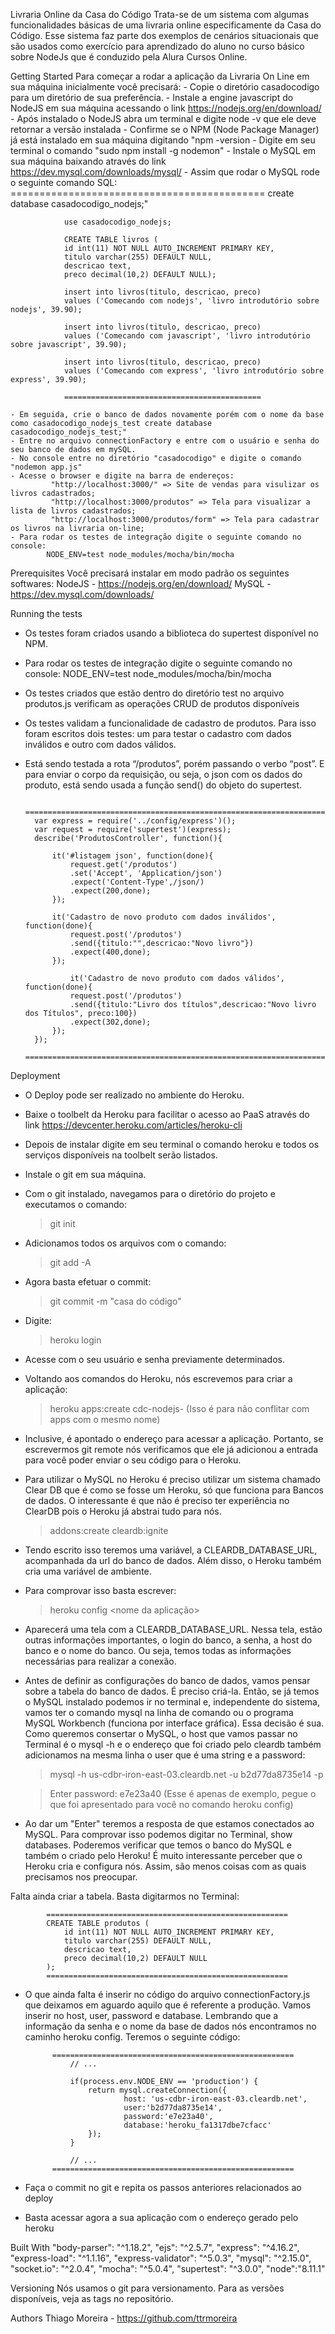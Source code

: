 Livraria Online da Casa do Código
Trata-se de um sistema com algumas funcionalidades básicas de uma livraria online especificamente da Casa do Código. Esse sistema faz parte dos exemplos de cenários situacionais que são usados como exercício para aprendizado do aluno no curso básico sobre NodeJs que é conduzido pela Alura Cursos Online.

Getting Started
Para começar a rodar a aplicação da Livraria On Line em sua máquina inicialmente você precisará:
	- Copie o diretório casadocodigo para um diretório de sua preferência.
	- Instale a engine javascript do NodeJS em sua máquina acessando o link https://nodejs.org/en/download/
	- Após instalado o NodeJS abra um terminal e digite node -v que ele deve retornar a versão instalada
	- Confirme se o NPM (Node Package Manager) já está instalado em sua máquina digitando "npm -version
	- Digite em seu terminal o comando "sudo npm install -g nodemon"
	- Instale o MySQL em sua máquina baixando através do link https://dev.mysql.com/downloads/mysql/
	- Assim que rodar o MySQL rode o seguinte comando SQL: 
				============================================
				create database casadocodigo_nodejs;"
				
				use casadocodigo_nodejs;

				CREATE TABLE livros (
  				id int(11) NOT NULL AUTO_INCREMENT PRIMARY KEY,
  				titulo varchar(255) DEFAULT NULL,
  				descricao text,
  				preco decimal(10,2) DEFAULT NULL);

  				insert into livros(titulo, descricao, preco)
				values ('Comecando com nodejs', 'livro introdutório sobre nodejs', 39.90);

				insert into livros(titulo, descricao, preco)
				values ('Comecando com javascript', 'livro introdutório sobre javascript', 39.90);

				insert into livros(titulo, descricao, preco)
				values ('Comecando com express', 'livro introdutório sobre express', 39.90);

  				============================================

  	- Em seguida, crie o banco de dados novamente porém com o nome da base como casadocodigo_nodejs_test create database casadocodigo_nodejs_test;"
  	- Entre no arquivo connectionFactory e entre com o usuário e senha do seu banco de dados em mySQL.
	- No console entre no diretório "casadocodigo" e digite o comando "nodemon app.js"
	- Acesse o browser e digite na barra de endereços:
			 "http://localhost:3000/" => Site de vendas para visulizar os livros cadastrados;
			 "http://localhost:3000/produtos" => Tela para visualizar a lista de livros cadastrados;
			 "http://localhost:3000/produtos/form" => Tela para cadastrar os livros na livraria on-line;
	- Para rodar os testes de integração digite o seguinte comando no console:
			NODE_ENV=test node_modules/mocha/bin/mocha	 


Prerequisites
Você precisará instalar em modo padrão os seguintes softwares:
NodeJS - https://nodejs.org/en/download/
MySQL - https://dev.mysql.com/downloads/



Running the tests
- Os testes foram criados usando a biblioteca do supertest disponível no NPM.
- Para rodar os testes de integração digite o seguinte comando no console:
			NODE_ENV=test node_modules/mocha/bin/mocha	 


- Os testes criados que estão dentro do diretório test no arquivo produtos.js verificam as operações CRUD de produtos disponíveis

- Os testes validam a funcionalidade de cadastro de produtos. Para isso foram escritos dois testes: um para testar o cadastro com dados inválidos e outro com dados válidos.

- Está sendo testada a rota “/produtos”, porém passando o verbo “post”. E para enviar o corpo da requisição, ou seja, o json com os dados do produto, está sendo usada a função send() do objeto do supertest.


		=========================================================================================
		var express = require('../config/express')();
		var request = require('supertest')(express);
		describe('ProdutosController', function(){

			it('#listagem json', function(done){
				request.get('/produtos')
				.set('Accept', 'Application/json')
				.expect('Content-Type',/json/)
				.expect(200,done);
			});

			it('Cadastro de novo produto com dados inválidos', function(done){
				request.post('/produtos')
				.send({titulo:"",descricao:"Novo livro"})
				.expect(400,done);
			});

				it('Cadastro de novo produto com dados válidos', function(done){
				request.post('/produtos')
				.send({titulo:"Livro dos títulos",descricao:"Novo livro dos Títulos", preco:100})
				.expect(302,done);
			});
		});
		=========================================================================================

Deployment

- O Deploy pode ser realizado no ambiente do Heroku.
- Baixe o toolbelt da Heroku para facilitar o acesso ao PaaS através do link https://devcenter.heroku.com/articles/heroku-cli
- Depois de instalar digite em seu terminal o comando heroku e todos os serviços disponíveis na toolbelt serão listados.
- Instale o git em sua máquina.
- Com o git instalado, navegamos para o diretório do projeto e executamos o comando:
	> git init
- Adicionamos todos os arquivos com o comando:
	> git add -A
- Agora basta efetuar o commit:
	> git commit -m "casa do código"
- Digite:
	> heroku login 
- Acesse com o seu usuário e senha previamente determinados.
- Voltando aos comandos do Heroku, nós escrevemos para criar a aplicação:
	> heroku apps:create cdc-nodejs-<seu nome> (Isso é para não conflitar com apps com o mesmo nome)
- Inclusive, é apontado o endereço para acessar a aplicação. Portanto, se escrevermos git remote nós verificamos que ele já adicionou a entrada para você poder enviar o seu código para o Heroku.

- Para utilizar o MySQL no Heroku é preciso utilizar um sistema chamado Clear DB que é como se fosse um Heroku, só que funciona para Bancos de dados. O interessante é que não é preciso ter experiência no ClearDB pois o Heroku já abstrai tudo para nós.
	> addons:create cleardb:ignite
- Tendo escrito isso teremos uma variável, a CLEARDB_DATABASE_URL, acompanhada da url do banco de dados. Além disso, o Heroku também cria uma variável de ambiente.

- Para comprovar isso basta escrever: 
	>heroku config <nome da aplicação> 
- Aparecerá uma tela com a CLEARDB_DATABASE_URL. Nessa tela, estão outras informações importantes, o login do banco, a senha, a host do banco e o nome do banco. Ou seja, temos todas as informações necessárias para realizar a conexão.
- Antes de definir as configurações do banco de dados, vamos pensar sobre a tabela do banco de dados. É preciso criá-la. Então, se já temos o MySQL instalado podemos ir no terminal e, independente do sistema, vamos ter o comando mysql na linha de comando ou o programa MySQL Workbench (funciona por interface gráfica). Essa decisão é sua. Como queremos consertar o MySQL, o host que vamos passar no Terminal é o mysql -h e o endereço que foi criado pelo cleardb também adicionamos na mesma linha o user que é uma string e a password:
	> mysql -h us-cdbr-iron-east-03.cleardb.net -u b2d77da8735e14 -p

	> Enter password: e7e23a40 (Esse é apenas de exemplo, pegue o que foi apresentado para você no comando heroku config)
- Ao dar um "Enter" teremos a resposta de que estamos conectados ao MySQL. Para comprovar isso podemos digitar no Terminal, show databases. Poderemos verificar que temos o banco do MySQL e também o criado pelo Heroku! É muito interessante perceber que o Heroku cria e configura nós. Assim, são menos coisas com as quais precisamos nos preocupar.

Falta ainda criar a tabela. Basta digitarmos no Terminal:

			======================================================
			CREATE TABLE produtos (
			    id int(11) NOT NULL AUTO_INCREMENT PRIMARY KEY,
			    titulo varchar(255) DEFAULT NULL,
			    descricao text,
			    preco decimal(10,2) DEFAULT NULL
			);
			======================================================
- O que ainda falta é inserir no código do arquivo connectionFactory.js que deixamos em aguardo aquilo que é referente a produção. Vamos inserir no host, user, password e 		database. Lembrando que a informação da senha e o nome da base de dados nós encontramos no caminho heroku config. Teremos o seguinte código:

			======================================================
				// ...

				if(process.env.NODE_ENV == 'production') {
				    return mysql.createConnection({
				            host: 'us-cdbr-iron-east-03.cleardb.net',
				            user:'b2d77da8735e14',
				            password:'e7e23a40',
				            database:'heroku_fa1317dbe7cfacc'
				    });
				}

				// ...
			======================================================

- Faça o commit no git e repita os passos anteriores relacionados ao deploy
- Basta acessar agora a sua aplicação com o endereço gerado pelo heroku	

Built With
	"body-parser": "^1.18.2",
    "ejs": "^2.5.7",
    "express": "^4.16.2",
    "express-load": "^1.1.16",
    "express-validator": "^5.0.3",
    "mysql": "^2.15.0",
    "socket.io": "^2.0.4",
    "mocha": "^5.0.4",
    "supertest": "^3.0.0",
    "node":"8.11.1"

Versioning
Nós usamos o git para versionamento. Para as versões disponíveis, veja as tags no repositório.

Authors
Thiago Moreira - https://github.com/ttrmoreira

